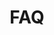 ---
title: FAQ
icon: ask
tag:
- Changelog
star: true
sticky: true
comment: false
description: 本页包含了一些常见的与用户网络和程序生命周期问题相关的问题及解决方案。
---